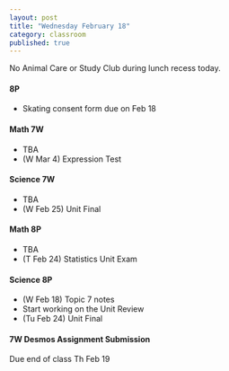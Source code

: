 ```yaml
---
layout: post
title: "Wednesday February 18"
category: classroom
published: true
---
```

<div class="alert alert-danger" role="alert">
<p>No Animal Care or Study Club during lunch recess today.</p>
</div>

#### 8P
* Skating consent form due on Feb 18

#### Math 7W
* TBA
* (W Mar 4) Expression Test

#### Science 7W
* TBA
* (W Feb 25) Unit Final

#### Math 8P
* TBA
* (T Feb 24) Statistics Unit Exam

#### Science 8P
* (W Feb 18) Topic 7 notes
* Start working on the Unit Review
* (Tu Feb 24) Unit Final

#### 7W Desmos Assignment Submission
Due end of class Th Feb 19
<script type="text/javascript" src="http://form.jotform.ca/jsform/50483102277248"></script>

